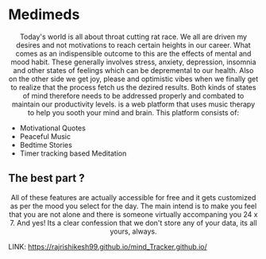 # Medimeds
<p align="center">Today's world is all about throat cutting rat race. We all are driven my desires and not motivations to reach certain heights in our career. What comes as an indispensible outcome to this are the effects of mental and mood habit. These generally involves stress, anxiety, depression, insomnia and other states of feelings which can be depremental to our health. Also on the other side we get joy, please and optimistic vibes when we finally get to realize that the process fetch us the dezired results. Both kinds of states of mind therefore needs to be addressed properly and combated to maintain our productivity levels. 
<!-- <a href="https://nandikousik.github.io/Medimeds/">Medimeds</a> -->
 is a web platform that uses music therapy to help you sooth your mind and brain. This platform consists of:</p>

- Motivational Quotes
-	Peaceful Music
-	Bedtime Stories
- Timer tracking based Meditation
      
## The best part ?
	  
<p align="center">All of these features are actually accessible for free and it gets customized as per the mood you select for the day. The main intend is to make you feel that you are not alone and there is someone virtually accompaning you 24 x 7. And yes! Its a clear confession that we don't store any of your data, its all yours, always.</p>


LINK: https://rajrishikesh99.github.io/mind_Tracker.github.io/
